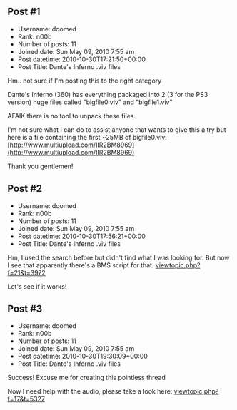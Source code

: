 ## Post #1
- Username: doomed
- Rank: n00b
- Number of posts: 11
- Joined date: Sun May 09, 2010 7:55 am
- Post datetime: 2010-10-30T17:21:50+00:00
- Post Title: Dante's Inferno .viv files

Hm.. not sure if I'm posting this to the right category   

Dante's Inferno (360) has everything packaged into 2 (3 for the PS3 version) huge files called "bigfile0.viv" and "bigfile1.viv"



AFAIK there is no tool to unpack these files.

I'm not sure what I can do to assist anyone that wants to give this a try but here is a file containing the first ~25MB of bigfile0.viv: [http://www.multiupload.com/IIR2BM8969](http://www.multiupload.com/IIR2BM8969)

Thank you gentlemen!
## Post #2
- Username: doomed
- Rank: n00b
- Number of posts: 11
- Joined date: Sun May 09, 2010 7:55 am
- Post datetime: 2010-10-30T17:56:21+00:00
- Post Title: Dante's Inferno .viv files

Hm, I used the search before but didn't find what I was looking for. But now I see that apparently there's a BMS script for that: [viewtopic.php?f=21&t=3972](http://forum.xentax.com/viewtopic.php?f=21&t=3972)

Let's see if it works!
## Post #3
- Username: doomed
- Rank: n00b
- Number of posts: 11
- Joined date: Sun May 09, 2010 7:55 am
- Post datetime: 2010-10-30T19:30:09+00:00
- Post Title: Dante's Inferno .viv files

Success! Excuse me for creating this pointless thread  

Now I need help with the audio, please take a look here: [viewtopic.php?f=17&t=5327](http://forum.xentax.com/viewtopic.php?f=17&t=5327)
